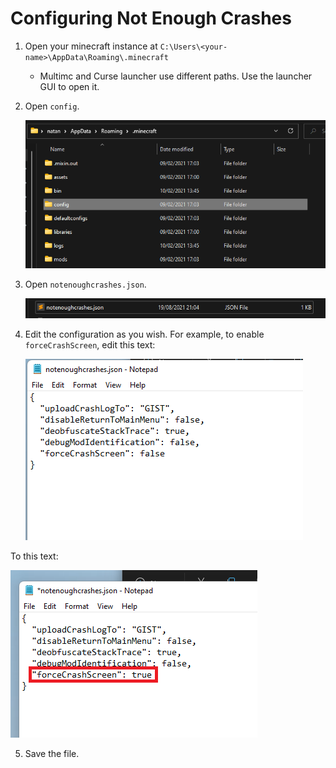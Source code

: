 # Configuring Not Enough Crashes

1. Open your minecraft instance at `C:\Users\<your-name>\AppData\Roaming\.minecraft`

   - Multimc and Curse launcher use different paths. Use the launcher GUI to open it. 

2. Open `config`.

   ![image-20210820081450197](pics\image-20210820081450197.png)

3. Open `notenoughcrashes.json`. 

   ![image-20210820081729931](pics\image-20210820081729931.png)

4. Edit the configuration as you wish. For example, to enable `forceCrashScreen`, edit this text:

   ![image-20210820081838324](pics\image-20210820081838324.png)

To this text:

![image-20210820081954347](pics\image-20210820081954347.png)

5. Save the file.